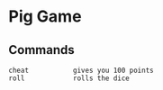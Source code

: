 # Pig Game

## Commands
```
cheat           gives you 100 points
roll            rolls the dice

```